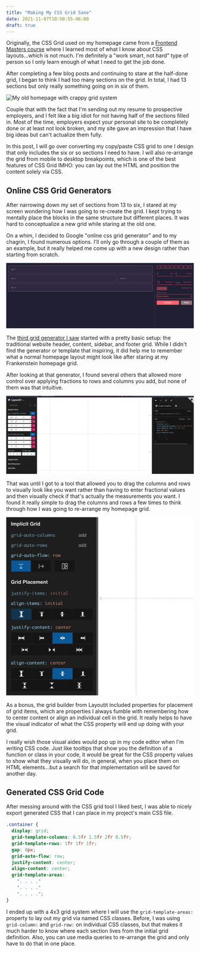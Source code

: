 ```yaml
---
title: "Making My CSS Grid Sane"
date: 2021-11-07T10:50:55-06:00
draft: true
---
```


Originally, the CSS Grid used on my homepage came from a [Frontend Masters course]() where I 
learned most of what I know about CSS layouts...which is not much. I'm definitely a "work smart, 
not hard" type of person so I only learn enough of what I need to get the job done.

After completing a few blog posts and continuing to stare at the half-done grid, I began to 
think I had too many sections on the grid. In total, I had 13 sections but only really something 
going on in six of them.

![My old homepage with crappy grid system](old-homepage-grid.png)

Couple that with the fact that I'm sending out my resume to prospective employers, and I felt 
like a big idiot for not having half of the sections filled in. Most of the time, employers 
expect your personal site to be completely done or at least not look broken, and my site gave an 
impression that I have big ideas but can't actualize them fully.

In this post, I will go over converting my copy/paste CSS grid to one I design that only 
includes the six or so sections I need to have. I will also re-arrange the grid from mobile to 
desktop breakpoints, which is one of the best features of CSS Grid IMHO: you can lay out the 
HTML and position the content solely via CSS.

## Online CSS Grid Generators

After narrowing down my set of sections from 13 to six, I stared at my screen wondering 
how I was going to re-create the grid. I kept trying to mentally place the blocks in the same 
structure but different places. It was hard to conceptualize a new grid while staring at the old 
one.

On a whim, I decided to Google "online css grid generator" and to my chagrin, I found numerous 
options. I'll only go through a couple of them as an example, but it really helped me come up 
with a new design rather than starting from scratch.

![A simple CSS grid generator](simple-grid-generator.png)

The [third grid generator I saw](https://cssgr.id/) started with a pretty basic setup: the 
traditional website header, content, sidebar, and footer grid. While I didn't find the generator 
or template that inspiring, it did help me to remember what a normal homepage layout might look 
like after staring at my Frankenstein homepage grid.

After looking at that generator, I found several others that allowed more control over applying 
fractions to rows and columns you add, but none of them was that intuitive. 

![An intuitive grid builder](intuitive-grid-builder.png)

That was until I got to a tool that allowed you to drag the columns and rows to visually look 
like you want rather than having to enter fractional values and then visually check if that's 
actually the measurements you want. I found it really simple to drag the columns and rows a few 
times to think through how I was going to re-arrange my homepage grid.

![The grid builder also included layout options](layout-settings.png)

As a bonus, the grid builder from Layoutit included properties for placement of grid items, 
which are properties I always fumble with remembering how to center content or align an individual 
cell in the grid. It really helps to have the visual indicator of what the CSS property will end 
up doing with your grid.

I really wish those visual aides would pop up in my code editor when I'm writing CSS code. Just 
like tooltips that show you the definition of a function or class in your code, it would be 
great for the CSS property values to show what they visually will do, in general, when you place 
them on HTML elements...but a search for that implementation will be saved for another day. 

## Generated CSS Grid Code

After messing around with the CSS grid tool I liked best, I was able to nicely export generated 
CSS that I can place in my project's main CSS file.

```css
.container {
  display: grid;
  grid-template-columns: 0.5fr 1.5fr 2fr 0.5fr;
  grid-template-rows: 1fr 1fr 1fr;
  gap: 8px;
  grid-auto-flow: row;
  justify-content: center;
  align-content: center;
  grid-template-areas:
    ". . . ."
    ". . . ."
    ". . . .";
}
```

I ended up with a 4x3 grid system where I will use the `grid-template-areas:` property to lay out 
my grid via named CSS classes. Before, I was using `grid-column:` and `grid-row:` on individual 
CSS classes, but that makes it much harder to know where each section lives from the initial 
grid definition. Also, you can use media queries to re-arrange the grid and only have to do that 
in one place. 



